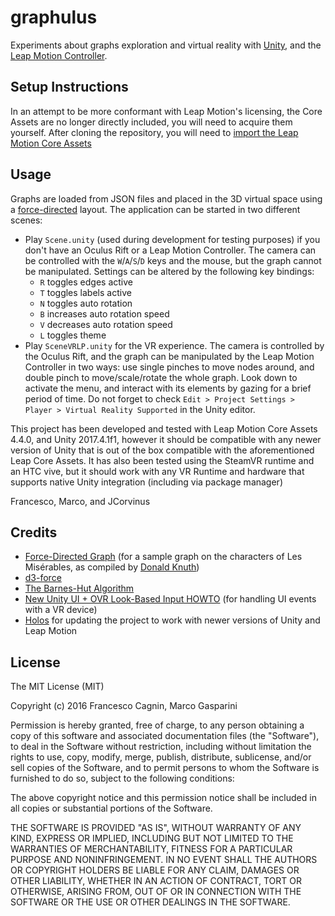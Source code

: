 # graphulus
Experiments about graphs exploration and virtual reality with [Unity](https://unity3d.com/), and the [Leap Motion Controller](https://www.leapmotion.com/).

## Setup Instructions
In an attempt to be more conformant with Leap Motion's licensing, the Core Assets are no longer directly included, you will need to acquire them yourself. After cloning the repository, you will need to [import the Leap Motion Core Assets](https://developer.leapmotion.com/releases/core-assets-440)

## Usage

Graphs are loaded from JSON files and placed in the 3D virtual space using a [force-directed](https://en.wikipedia.org/wiki/Force-directed_graph_drawing) layout. The application can be started in two different scenes:
- Play `Scene.unity` (used during development for testing purposes) if you don't have an Oculus Rift or a Leap Motion Controller. The camera can be controlled with the `W`/`A`/`S`/`D` keys and the mouse, but the graph cannot be manipulated. Settings can be altered by the following key bindings:
  - `R` toggles edges active
  - `T` toggles labels active
  - `N` toggles auto rotation
  - `B` increases auto rotation speed
  - `V` decreases auto rotation speed
  - `L` toggles theme
- Play `SceneVRLP.unity` for the VR experience. The camera is controlled by the Oculus Rift, and the graph can be manipulated by the Leap Motion Controller in two ways: use single pinches to move nodes around, and double pinch to move/scale/rotate the whole graph. Look down to activate the menu, and interact with its elements by gazing for a brief period of time. Do not forget to check `Edit > Project Settings > Player > Virtual Reality Supported` in the Unity editor.

This project has been developed and tested with Leap Motion Core Assets 4.4.0, and Unity 2017.4.1f1, however it should be compatible with any newer version of Unity that is out of the box compatible with the aforementioned Leap Core Assets.
It has also been tested using the SteamVR runtime and an HTC vive, but it should work with any VR Runtime and hardware that supports native Unity integration (including via package manager)

Francesco, Marco, and JCorvinus

## Credits
- [Force-Directed Graph](https://bl.ocks.org/mbostock/4062045) (for a sample graph on the characters of Les Misérables, as compiled by [Donald Knuth](http://www-cs-faculty.stanford.edu/~uno/sgb.html))
- [d3-force](https://github.com/d3/d3-force)
- [The Barnes-Hut Algorithm](http://arborjs.org/docs/barnes-hut)
- [New Unity UI + OVR Look-Based Input HOWTO](https://forums.oculus.com/community/discussion/16710/new-unity-ui-ovr-look-based-input-howto) (for handling UI events with a VR device)
- [Holos](holos.io) for updating the project to work with newer versions of Unity and Leap Motion


## License
The MIT License (MIT)

Copyright (c) 2016 Francesco Cagnin, Marco Gasparini

Permission is hereby granted, free of charge, to any person obtaining a copy
of this software and associated documentation files (the "Software"), to deal
in the Software without restriction, including without limitation the rights
to use, copy, modify, merge, publish, distribute, sublicense, and/or sell
copies of the Software, and to permit persons to whom the Software is
furnished to do so, subject to the following conditions:

The above copyright notice and this permission notice shall be included in all
copies or substantial portions of the Software.

THE SOFTWARE IS PROVIDED "AS IS", WITHOUT WARRANTY OF ANY KIND, EXPRESS OR
IMPLIED, INCLUDING BUT NOT LIMITED TO THE WARRANTIES OF MERCHANTABILITY,
FITNESS FOR A PARTICULAR PURPOSE AND NONINFRINGEMENT. IN NO EVENT SHALL THE
AUTHORS OR COPYRIGHT HOLDERS BE LIABLE FOR ANY CLAIM, DAMAGES OR OTHER
LIABILITY, WHETHER IN AN ACTION OF CONTRACT, TORT OR OTHERWISE, ARISING FROM,
OUT OF OR IN CONNECTION WITH THE SOFTWARE OR THE USE OR OTHER DEALINGS IN THE
SOFTWARE.
